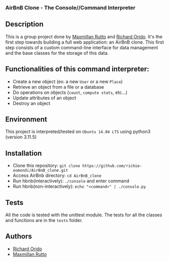 ### AirBnB Clone - The Console//Command Interpreter

## Description
This is a group project done by [Maxmillan Rutto](https://github.com/Maxrutto) and [Richard Orido](https://github.com/richie-omondi). It's the first step towards building a full web application: an AirBnB clone.
This first step consists of a custom command-line interface for data management and the base classes for the storage of this data.

## Functionalities of this command interpreter:

* Create a new object (ex: a new `User` or a new `Place`)
* Retrieve an object from a file or a database 
* Do operations on objects (`count`, `compute stats`, etc...)
* Update attributes of an object
* Destroy an object
  
## Environment

This project is interpreted/tested on `Ubuntu 14.04 LTS` using python3 (version 3.11.5)

## Installation

* Clone this repository: `git clone https://github.com/richie-oomondi/AirBnB_clone.git`
* Access AirBnb directory: `cd AirBnB_clone`
* Run hbnb(interactively): `./console` and enter command
* Run hbnb(non-interactively): `echo "<command>" | ./console.py`


## Tests

All the code is tested with the unittest module. The tests for all the classes and functions are in the `tests` folder.

## Authors
* [Richard Orido](https://github.com/richie-omondi)
* [Maxmillan Rutto](https://github.com/Maxrutto)
